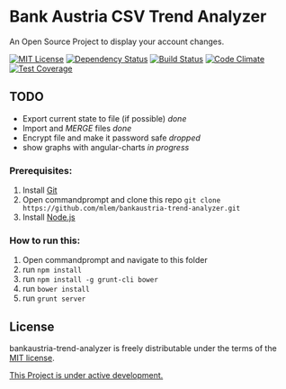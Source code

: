 Bank Austria CSV Trend Analyzer
====

An Open Source Project to display your account changes.

[![MIT License][license-image]][license-url]  [![Dependency Status][dependency-status-image]][dependency-status-url]
[![Build Status][travis-image]][travis-url] [![Code Climate][code-climate-image]][code-climate-url] [![Test Coverage][test-coverage-image]][code-climate-url]
## TODO

* Export current state to file (if possible) *done*
* Import and _MERGE_ files *done*
* Encrypt file and make it password safe *dropped*
* show graphs with angular-charts *in progress*

### Prerequisites:

1. Install [Git](http://git-scm.com/)
1. Open commandprompt and clone this repo `git clone https://github.com/mlem/bankaustria-trend-analyzer.git`
1. Install [Node.js](http://nodejs.org/)


### How to run this:

1. Open commandprompt and navigate to this folder
1. run `npm install`
1. run `npm install -g grunt-cli bower`
1. run `bower install`
1. run `grunt server`


## License

bankaustria-trend-analyzer is freely distributable under the terms of the [MIT license](https://github.com/mlem/bankaustria-trend-analyzer/blob/master/LICENSE).

[This Project is under active development.][stillmaintained-url]

[license-image]: http://img.shields.io/badge/license-MIT-blue.svg?style=flat
[license-url]: LICENSE

[travis-url]: https://travis-ci.org/mlem/bankaustria-trend-analyzer
[travis-image]: https://travis-ci.org/mlem/bankaustria-trend-analyzer.svg?branch=master

[stillmaintained-url]: https://stillmaintained.com/mlem/bankaustria-trend-analyzer
[stillmaintained-image]: https://stillmaintained.com/mlem/bankaustria-trend-analyzer.svg

[dependency-status-image]: https://www.versioneye.com/user/projects/54b198cf2eea78036b00017f/badge.svg?style=flat
[dependency-status-url]: https://www.versioneye.com/user/projects/54b198cf2eea78036b00017f

[test-coverage-image]: https://codeclimate.com/github/mlem/bankaustria-trend-analyzer/badges/coverage.svg

[code-climate-image]: https://codeclimate.com/github/mlem/bankaustria-trend-analyzer/badges/gpa.svg
[code-climate-url]: https://codeclimate.com/github/mlem/bankaustria-trend-analyzer
